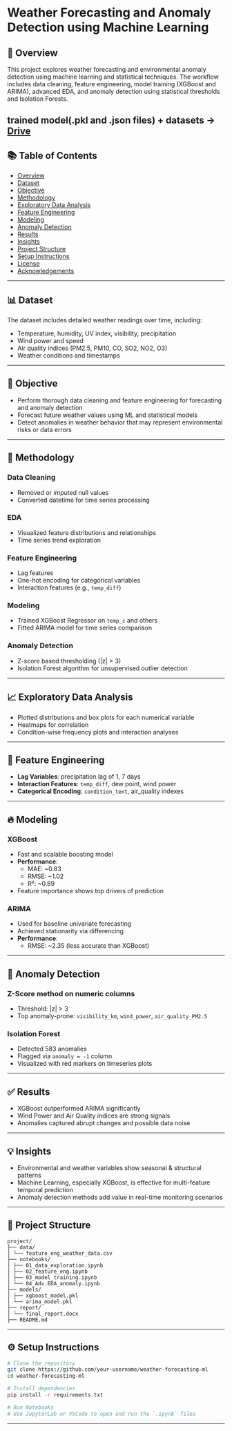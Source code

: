 # Weather Forecasting and Anomaly Detection using Machine Learning

## 📘 Overview
This project explores weather forecasting and environmental anomaly detection using machine learning and statistical techniques. The workflow includes data cleaning, feature engineering, model training (XGBoost and ARIMA), advanced EDA, and anomaly detection using statistical thresholds and Isolation Forests.

trained model(.pkl and .json files) + datasets -> [Drive](https://drive.google.com/drive/folders/1OjT6CWRtTIFzoIKPTve7wBeG6bWuh2fk?usp=drive_link)
---

## 📚 Table of Contents

- [Overview](#-overview)
- [Dataset](#-dataset)
- [Objective](#-objective)
- [Methodology](#-methodology)
- [Exploratory Data Analysis](#-exploratory-data-analysis)
- [Feature Engineering](#-feature-engineering)
- [Modeling](#-modeling)
- [Anomaly Detection](#-anomaly-detection)
- [Results](#-results)
- [Insights](#-insights)
- [Project Structure](#-project-structure)
- [Setup Instructions](#-setup-instructions)
- [License](#-license)
- [Acknowledgements](#-acknowledgements)

---

## 📊 Dataset

The dataset includes detailed weather readings over time, including:

- Temperature, humidity, UV index, visibility, precipitation  
- Wind power and speed  
- Air quality indices (PM2.5, PM10, CO, SO2, NO2, O3)  
- Weather conditions and timestamps  

---

## 🎯 Objective

- Perform thorough data cleaning and feature engineering for forecasting and anomaly detection  
- Forecast future weather values using ML and statistical models  
- Detect anomalies in weather behavior that may represent environmental risks or data errors  

---

## 🔬 Methodology

### Data Cleaning  
- Removed or imputed null values  
- Converted datetime for time series processing  

### EDA  
- Visualized feature distributions and relationships  
- Time series trend exploration  

### Feature Engineering  
- Lag features  
- One-hot encoding for categorical variables  
- Interaction features (e.g., `temp_diff`)  

### Modeling  
- Trained XGBoost Regressor on `temp_c` and others  
- Fitted ARIMA model for time series comparison  

### Anomaly Detection  
- Z-score based thresholding (|z| > 3)  
- Isolation Forest algorithm for unsupervised outlier detection  

---

## 📈 Exploratory Data Analysis

- Plotted distributions and box plots for each numerical variable  
- Heatmaps for correlation  
- Condition-wise frequency plots and interaction analyses  

---

## 🧰 Feature Engineering

- **Lag Variables**: precipitation lag of 1, 7 days  
- **Interaction Features**: `temp_diff`, dew point, wind power  
- **Categorical Encoding**: `condition_text`, air_quality indexes  

---

## 🔥 Modeling

### XGBoost  
- Fast and scalable boosting model  
- **Performance**:  
  - MAE: ~0.83  
  - RMSE: ~1.02  
  - R²: ~0.89  
- Feature importance shows top drivers of prediction  

### ARIMA  
- Used for baseline univariate forecasting  
- Achieved stationarity via differencing  
- **Performance**:  
  - RMSE: ~2.35 (less accurate than XGBoost)  

---

## 🚨 Anomaly Detection

### Z-Score method on numeric columns  
- Threshold: |z| > 3  
- Top anomaly-prone: `visibility_km`, `wind_power`, `air_quality_PM2.5`  

### Isolation Forest  
- Detected 583 anomalies  
- Flagged via `anomaly = -1` column  
- Visualized with red markers on timeseries plots  

---

## ✅ Results

- XGBoost outperformed ARIMA significantly  
- Wind Power and Air Quality indices are strong signals  
- Anomalies captured abrupt changes and possible data noise  

---

## 💡 Insights

- Environmental and weather variables show seasonal & structural patterns  
- Machine Learning, especially XGBoost, is effective for multi-feature temporal prediction  
- Anomaly detection methods add value in real-time monitoring scenarios  

---

## 📂 Project Structure
```
project/ 
├── data/ 
│ └── feature_eng_weather_data.csv 
├── notebooks/ 
│ ├── 01_data_exploration.ipynb 
│ ├── 02_feature_eng.ipynb 
│ ├── 03_model_training.ipynb 
│ └── 04_Adv.EDA_anomaly.ipynb 
├── models/ 
│ ├── xgboost_model.pkl 
│ └── arima_model.pkl 
├── report/ 
│ └── final_report.docx
├── README.md
```

---

## ⚙️ Setup Instructions

```bash
# Clone the repository
git clone https://github.com/your-username/weather-forecasting-ml
cd weather-forecasting-ml
```

```bash
# Install dependencies
pip install -r requirements.txt

# Run Notebooks
# Use JupyterLab or VSCode to open and run the `.ipynb` files
```

---
